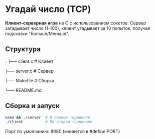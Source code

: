 # Угадай число (TCP)

**Клиент-серверная игра** на C с использованием сокетов. Сервер загадывает число (1-100), клиент угадывает за 10 попыток, получая подсказки "Больше/Меньше".

## Структура
.
├── client.c # Клиент

├── server.c # Сервер

├── Makefile # Сборка

└── README.md

## Сборка и запуск
```bash
make && ./server  # В первом терминале
./client          # Во втором терминале
```
Порт по умолчанию: 8080 (меняется в #define PORT)

